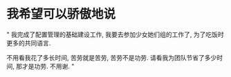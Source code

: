 我希望可以骄傲地说
==============

"
我完成了配置管理的基础建设工作, 我要去参加少女她们组的工作了, 为了吃饭时更多的共同语言.

不用看我花了多长时间, 苦劳就是苦劳, 苦劳不是功劳. 请看我为团队节省了多少时间, 那才是功劳. 不用谢.
"
